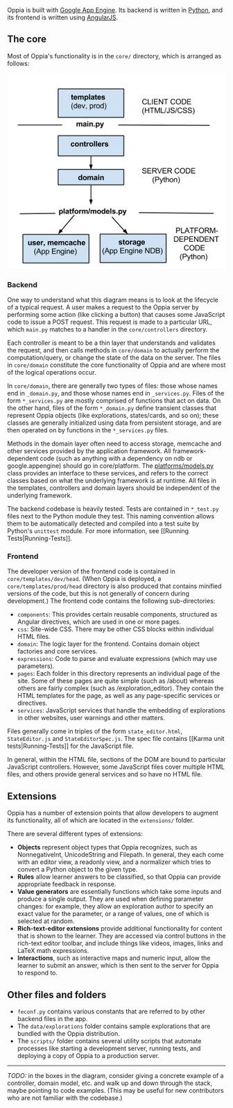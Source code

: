 Oppia is built with [Google App Engine](https://developers.google.com/appengine/docs/whatisgoogleappengine). Its backend is written in [Python](https://www.python.org/), and its frontend is written using [AngularJS](http://angularjs.org/).

## The core

Most of Oppia's functionality is in the `core/` directory, which is arranged as follows:

  ![Schematic diagram showing the layout of the codebase.](images/codebaseOverview.png)

### Backend

One way to understand what this diagram means is to look at the lifecycle of a typical request. A user makes a request to the Oppia server by performing some action (like clicking a button) that causes some JavaScript code to issue a POST request. This request is made to a particular URL, which `main.py` matches to a handler in the `core/controllers` directory.

Each controller is meant to be a thin layer that understands and validates the request, and then calls methods in `core/domain` to actually perform the computation/query, or change the state of the data on the server. The files in `core/domain` constitute the core functionality of Oppia and are where most of the logical operations occur.

In `core/domain`, there are generally two types of files: those whose names end in `_domain.py`, and those whose names end in `_services.py`. Files of the form `*_services.py` are mostly comprised of functions that act on data. On the other hand, files of the form `*_domain.py` define transient classes that represent Oppia objects (like explorations, states/cards, and so on); these classes are generally initialized using data from persistent storage, and are then operated on by functions in the `*_services.py` files.

Methods in the domain layer often need to access storage, memcache and other services provided by the application framework. All framework-dependent code (such as anything with a dependency on ndb or google.appengine) should go in core/platform. The [platforms/models.py](https://github.com/oppia/oppia/tree/master/core/platform/models.py) class provides an interface to these services, and refers to the correct classes based on what the underlying framework is at runtime. All files in the templates, controllers and domain layers should be independent of the underlying framework.

The backend codebase is heavily tested. Tests are contained in `*_test.py` files next to the Python module they test. This naming convention allows them to be automatically detected and compiled into a test suite by Python's `unittest` module. For more information, see [[Running Tests|Running-Tests]].

### Frontend

The developer version of the frontend code is contained in `core/templates/dev/head`. (When Oppia is deployed, a `core/templates/prod/head` directory is also produced that contains minified versions of the code, but this is not generally of concern during development.) The frontend code contains the following sub-directories:

  * `components`: This provides certain reusable components, structured as Angular directives, which are used in one or more pages.
  * `css`: Site-wide CSS. There may be other CSS blocks within individual HTML files.
  * `domain`: The logic layer for the frontend. Contains domain object factories and core services.
  * `expressions`: Code to parse and evaluate expressions (which may use parameters).
  * `pages`: Each folder in this directory represents an individual page of the site. Some of these pages are quite simple (such as /about) whereas others are fairly complex (such as /exploration_editor). They contain the HTML templates for the page, as well as any page-specific services or directives.
  * `services`: JavaScript services that handle the embedding of explorations in other websites, user warnings and other matters.

Files generally come in triples of the form `state_editor.html`, `StateEditor.js` and `StateEditorSpec.js`. The spec file contains [[Karma unit tests|Running-Tests]] for the JavaScript file.

In general, within the HTML file, sections of the DOM are bound to particular JavaScript controllers. However, some JavaScript files cover multiple HTML files, and others provide general services and so have no HTML file.

## Extensions

Oppia has a number of extension points that allow developers to augment its functionality, all of which are located in the `extensions/` folder.

There are several different types of extensions:
  * **Objects** represent object types that Oppia recognizes, such as NonnegativeInt, UnicodeString and Filepath. In general, they each come with an editor view, a readonly view, and a normalizer which tries to convert a Python object to the given type.
  * **Rules** allow learner answers to be classified, so that Oppia can provide appropriate feedback in response.
  * **Value generators** are essentially functions which take some inputs and produce a single output. They are used when defining parameter changes: for example, they allow an exploration author to specify an exact value for the parameter, or a range of values, one of which is selected at random.
  * **Rich-text-editor extensions** provide additional functionality for content that is shown to the learner. They are accessed via control buttons in the rich-text editor toolbar, and include things like videos, images, links and LaTeX math expressions.
  * **Interactions**, such as interactive maps and numeric input, allow the learner to submit an answer, which is then sent to the server for Oppia to respond to.


## Other files and folders

  * `feconf.py` contains various constants that are referred to by other backend files in the app.
  * The `data/explorations` folder contains sample explorations that are bundled with the Oppia distribution.
  * The `scripts/` folder contains several utility scripts that automate processes like starting a development server, running tests, and deploying a copy of Oppia to a production server.


***

*TODO:* in the boxes in the diagram, consider giving a concrete example of a controller, domain model, etc. and walk up and down through the stack, maybe pointing to code examples. (This may be useful for new contributors who are not familiar with the codebase.)
